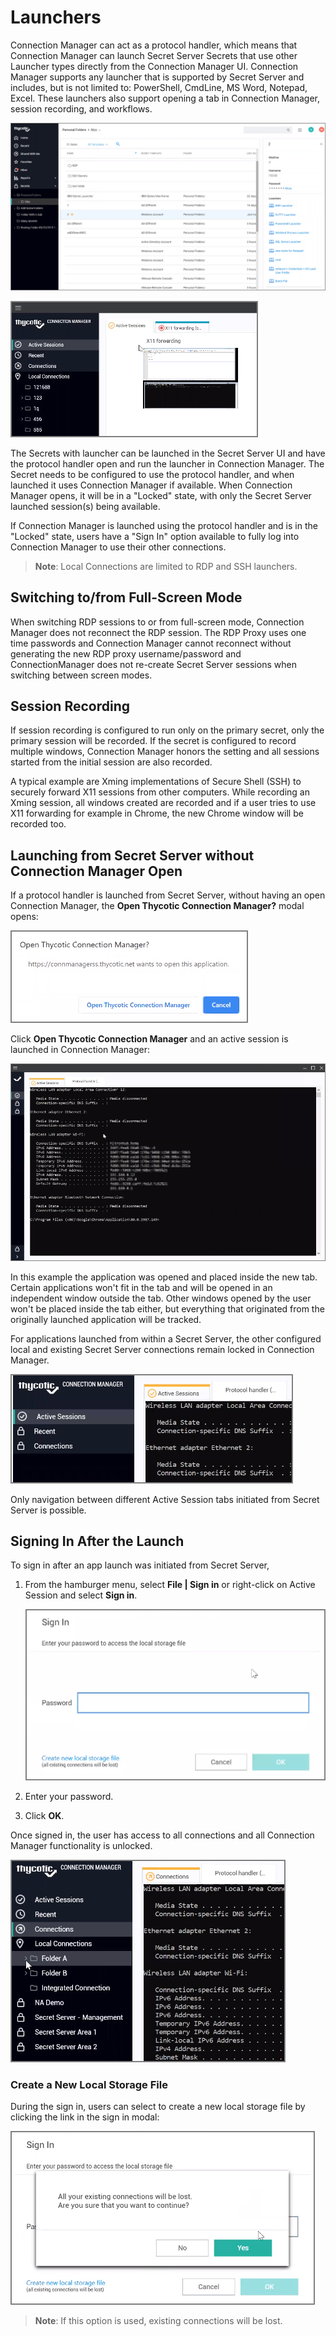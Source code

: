 [title]: # (Launchers)
[tags]: # (session recording)
[priority]: # (450)
# Launchers

Connection Manager can act as a protocol handler, which means that Connection Manager can launch Secret Server Secrets that use other Launcher types directly from the Connection Manager UI. Connection Manager supports any launcher that is supported by Secret Server and includes, but is not limited to: PowerShell, CmdLine, MS Word, Notepad, Excel. These launchers also support opening a tab in Connection Manager, session recording, and workflows.

![launcher list](images/launcher-list.png "Launcher list showing in Connection Manager")

![session](images/session.png "Open launcher thumbnail and session recording indicator")

The Secrets with launcher can be launched in the Secret Server UI and have the protocol handler open and run the launcher in Connection Manager. The Secret needs to be configured to use the protocol handler, and when launched it uses Connection Manager if available. When Connection Manager opens, it will be in a "Locked" state, with only the Secret Server launched session(s) being available.

If Connection Manager is launched using the protocol handler and is in the "Locked" state, users have a "Sign In" option available to fully log into Connection Manager to use their other connections.

>**Note**: Local Connections are limited to RDP and SSH launchers.

## Switching to/from Full-Screen Mode

When switching RDP sessions to or from full-screen mode, Connection Manager does not reconnect the RDP session. The RDP Proxy uses one time passwords and Connection Manager cannot reconnect without generating the new RDP proxy username/password and ConnectionManager does not re-create Secret Server sessions when switching between screen modes.

## Session Recording

If session recording is configured to run only on the primary secret, only the primary session will be recorded. If the secret is configured to record multiple windows, Connection Manager honors the setting and all sessions started from the initial session are also recorded.

A typical example are Xming implementations of Secure Shell (SSH) to securely forward X11 sessions from other computers. While recording an Xming session, all windows created are recorded and if a user tries to use X11 forwarding for example in Chrome, the new Chrome window will be recorded too.

## Launching from Secret Server without Connection Manager Open

If a protocol handler is launched from Secret Server, without having an open Connection Manager, the __Open Thycotic Connection Manager?__ modal opens:

![open cm](images/open-cm.png "Open Thycotic Connection Manager?")

Click __Open Thycotic Connection Manager__ and an active session is launched in Connection Manager:

![cmd open](images/cmd-open.png "Opened command prompt session")

In this example the application was opened and placed inside the new tab. Certain applications won't fit in the tab and will be opened in an independent window outside the tab. Other windows opened by the user won't be placed inside the tab either, but everything that originated from the originally launched application will be tracked.

For applications launched from within a Secret Server, the other configured local and existing Secret Server connections remain locked in Connection Manager.

![locked](images/locked.png "Other Connection Manager functionality locked when launched/open from Secret Server")

Only navigation between different Active Session tabs initiated from Secret Server is possible.

## Signing In After the Launch

To sign in after an app launch was initiated from Secret Server,

1. From the hamburger menu, select __File | Sign in__ or right-click on Active Session and select __Sign in__.

   ![sign in](images/sign-in.png "Sign in modal for password")
1. Enter your password.
1. Click __OK__.

Once signed in, the user has access to all connections and all Connection Manager functionality is unlocked.

![signed in](images/signed-in.png "Signed in with unlocked Connection Manager")

### Create a New Local Storage File

During the sign in, users can select to create a new local storage file by clicking the link in the sign in modal:

![create local storage file](images/create-local-storage-file.png "Creating a local storage file during sign-in")

>**Note**: If this option is used, existing connections will be lost.
